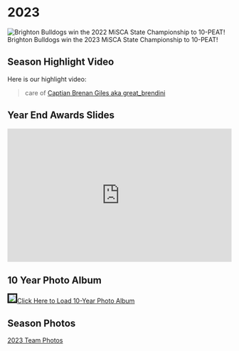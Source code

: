# 2023

![Brighton Bulldogs win the 2022 MiSCA State Championship to 10-PEAT!](https://lh3.googleusercontent.com/pw/ADCreHe4VrXL7mli66NWGtJSP-NU3HGzBKf5Bk4ekD_oB_nJOiQGt2kh8Amm6F7umNGV1NPZGWWDMxNCSez_wbJfhOOm5R3kXgCtiWrQqOeqqXIZizFgez0rRZPKTaJ8s2_MpIkjFPzcP99OoAvsXayvJls=w1192-h894-s-no-gm?authuser=0)
Brighton Bulldogs win the 2023 MiSCA State Championship to 10-PEAT! 


## Season Highlight Video

Here is our highlight video:

<YouTube src='https://youtu.be/GDEiR5JICRs?si=BgUMWzHLUao3i9ha' width="100%" height="300"/>

> care of [Captian Brenan Giles aka great_brendini](https://www.instagram.com/great_brendini/) 

## Year End Awards Slides

<iframe src="https://docs.google.com/presentation/d/e/2PACX-1vRSNiOJNRK_JF8K_cWLb-KYoxoRuQ4Ia2jawTHhTFIQknBx9Hg6fJcg9_dQg4-pVx-sYUxtPrCTn64z/embed?start=false&loop=false&delayms=3000" frameborder="0" width="100%" height="300"  allowfullscreen="true" mozallowfullscreen="true" webkitallowfullscreen="true"></iframe>

## 10 Year Photo Album

<a href= 'https://photos.google.com/share/AF1QipOAaTCqvylNB31GEgdHu4J9aLY4BSlcUy1HffFKhuTK7LZ--LAMvtmpBawjHJ6-Lg?key=QldjRmhuQ0FrU2JKSVkxUFBqeTlVWGhIeUR1Yi1B'><img src='https://lh3.googleusercontent.com/pw/ADCreHfeticmo_AXGaXCwwczCf2eOfIi-BJzj2hG5TT_W3Dlk8AL5Tr311v4Jvy7Or-bnZhdd1iaWgOEEKs6Ysn-aO84-q2U6VXeGP4u0OYrcFxLDYLcxwAjHORoOagROAlNU19UOqGh7y62IuH_H5YsRQg=w1341-h894-s-no-gm?authuser=0' style='border:solid'/>Click Here to Load 10-Year Photo Album</a>

## Season Photos

<a href='./photos'>2023 Team Photos</a>

